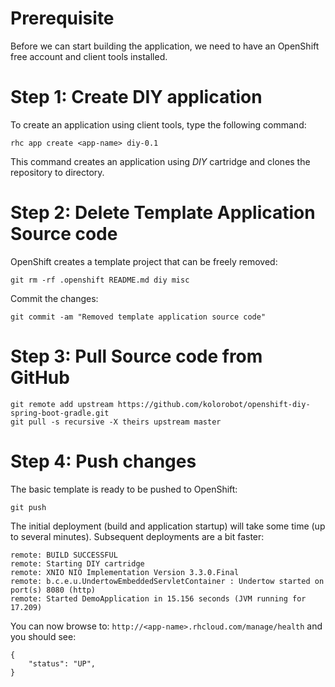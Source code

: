 # Prerequisite

Before we can start building the application, we need to have an OpenShift free account and client tools installed.

# Step 1: Create DIY application

To create an application using client tools, type the following command:

    rhc app create <app-name> diy-0.1

This command creates an application *<app-name>* using *DIY* cartridge and clones the repository to *<app-name>* directory.

# Step 2: Delete Template Application Source code

OpenShift creates a template project that can be freely removed:

    git rm -rf .openshift README.md diy misc

Commit the changes:

    git commit -am "Removed template application source code"

# Step 3: Pull Source code from GitHub

    git remote add upstream https://github.com/kolorobot/openshift-diy-spring-boot-gradle.git
    git pull -s recursive -X theirs upstream master

# Step 4: Push changes

The basic template is ready to be pushed to OpenShift:

	git push

The initial deployment (build and application startup) will take some time (up to several minutes). Subsequent deployments are a bit faster:

    remote: BUILD SUCCESSFUL
    remote: Starting DIY cartridge
    remote: XNIO NIO Implementation Version 3.3.0.Final
    remote: b.c.e.u.UndertowEmbeddedServletContainer : Undertow started on port(s) 8080 (http)
    remote: Started DemoApplication in 15.156 seconds (JVM running for 17.209)

You can now browse to: `http://<app-name>.rhcloud.com/manage/health` and you should see:

	{
		"status": "UP",
	}
